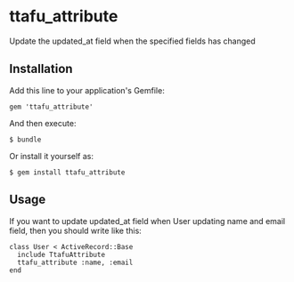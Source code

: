 # ttafu_attribute

Update the updated_at field when the specified fields has changed

## Installation

Add this line to your application's Gemfile:

```
gem 'ttafu_attribute'
```

And then execute:

```
$ bundle
```

Or install it yourself as:

```
$ gem install ttafu_attribute
```

## Usage

If you want to update updated_at field when User updating name and email field, then you should write like this:

```
class User < ActiveRecord::Base
  include TtafuAttribute
  ttafu_attribute :name, :email
end
```
